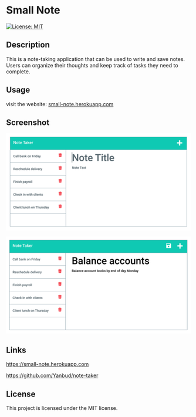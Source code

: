 # Small Note
[![License: MIT](https://img.shields.io/badge/License-MIT-yellow.svg)](https://opensource.org/licenses/MIT) 
## Description 
This is a note-taking application that can be used to write and save notes. Users can organize their thoughts and keep track of tasks they need to complete.
## Usage
visit the website: <a href="https://small-note.herokuapp.com/">small-note.herokuapp.com</a>
## Screenshot
 <p dir="auto"><img src="Assets/demo-01.png" alt="Screenshot" style="max-width: 100%;" /></p>
 <p dir="auto"><img src="Assets/demo-02.png" alt="Screenshot" style="max-width: 100%;" /></p>

## Links
<p dir="auto"><a href="https://small-note.herokuapp.com/" target="_blank">https://small-note.herokuapp.com</a></p>
<p dir="auto"><a href="https://github.com/Yanbud/note-taker">https://github.com/Yanbud/note-taker</a></p>

## License
This project is licensed under the MIT license.

